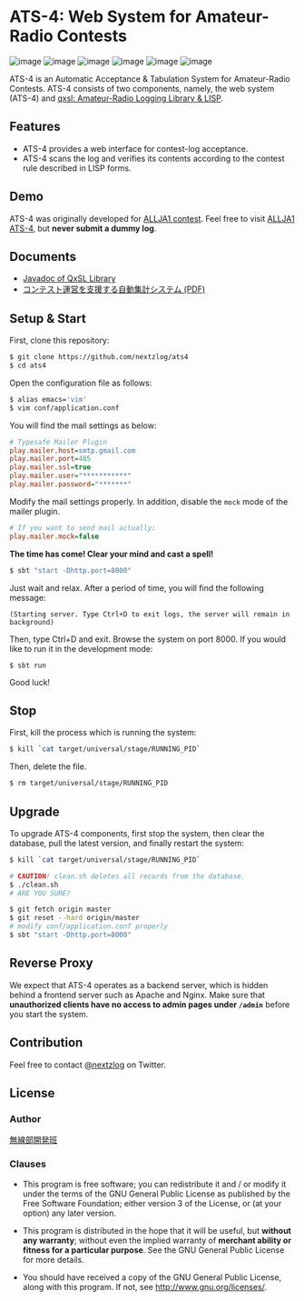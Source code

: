 ATS-4: Web System for Amateur-Radio Contests
====

![image](https://img.shields.io/badge/sbt-1.2.8-red.svg)
![image](https://img.shields.io/badge/Java-JDK11-red.svg)
![image](https://img.shields.io/badge/Scala-2.13-orange.svg)
![image](https://img.shields.io/badge/JRuby-9.2-orange.svg)
![image](https://img.shields.io/badge/PlayFramework-2.7-blueviolet.svg)
![image](https://img.shields.io/badge/license-GPL3-darkblue.svg)

ATS-4 is an Automatic Acceptance & Tabulation System for Amateur-Radio Contests.
ATS-4 consists of two components, namely, the web system (ATS-4) and [qxsl: Amateur-Radio Logging Library & LISP](https://github.com/nextzlog/qxsl).

## Features

- ATS-4 provides a web interface for contest-log acceptance.
- ATS-4 scans the log and verifies its contents according to the contest rule described in LISP forms.

## Demo

ATS-4 was originally developed for [ALLJA1 contest](http://ja1zlo.u-tokyo.org/allja1/).
Feel free to visit [ALLJA1 ATS-4](https://allja1.org), but **never submit a dummy log**.

## Documents

- [Javadoc of QxSL Library](https://nextzlog.github.io/qxsl/doc/index.html)
- [コンテスト運営を支援する自動集計システム (PDF)](https://pafelog.net/ats4.pdf)

## Setup & Start

First, clone this repository:

```sh
$ git clone https://github.com/nextzlog/ats4
$ cd ats4
```

Open the configuration file as follows:

```sh
$ alias emacs='vim'
$ vim conf/application.conf
```

You will find the mail settings as below:

```ini
# Typesafe Mailer Plugin
play.mailer.host=smtp.gmail.com
play.mailer.port=465
play.mailer.ssl=true
play.mailer.user="***********"
play.mailer.password="*******"
```

Modify the mail settings properly.
In addition, disable the `mock` mode of the mailer plugin.

```ini
# If you want to send mail actually:
play.mailer.mock=false
```

**The time has come! Clear your mind and cast a spell!**

```sh
$ sbt "start -Dhttp.port=8000"
```

Just wait and relax.
After a period of time, you will find the following message:

```
(Starting server. Type Ctrl+D to exit logs, the server will remain in background)
```

Then, type Ctrl+D and exit.
Browse the system on port 8000.
If you would like to run it in the development mode:

```
$ sbt run
```

Good luck!

## Stop

First, kill the process which is running the system:

```sh
$ kill `cat target/universal/stage/RUNNING_PID`
```

Then, delete the file.

```sh
$ rm target/universal/stage/RUNNING_PID
```

## Upgrade

To upgrade ATS-4 components, first stop the system, then clear the database, pull the latest version, and finally restart the system:

```sh
$ kill `cat target/universal/stage/RUNNING_PID`

# CAUTION! clean.sh deletes all records from the database.
$ ./clean.sh
# ARE YOU SURE?

$ git fetch origin master
$ git reset --hard origin/master
# modify conf/application.conf properly
$ sbt "start -Dhttp.port=8000"
```

## Reverse Proxy

We expect that ATS-4 operates as a backend server, which is hidden behind a frontend server such as Apache and Nginx.
Make sure that **unauthorized clients have no access to admin pages under `/admin`** before you start the system.

## Contribution

Feel free to contact [@nextzlog](https://twitter.com/nextzlog) on Twitter.

## License

### Author

[無線部開発班](https://pafelog.net)

### Clauses

- This program is free software; you can redistribute it and / or modify it under the terms of the GNU General Public License as published by the Free Software Foundation; either version 3 of the License, or (at your option) any later version.

- This program is distributed in the hope that it will be useful, but **without any warranty**; without even the implied warranty of **merchant ability or fitness for a particular purpose**.
See the GNU General Public License for more details.

- You should have received a copy of the GNU General Public License, along with this program.
If not, see <http://www.gnu.org/licenses/>.

